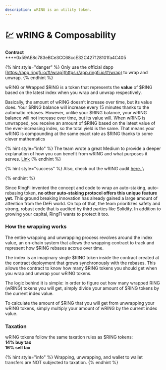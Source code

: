 ```yaml
---
description: wRING is an utility token.
---
```


# 💹 wRING & Composability

**Contract**\
****0x59AE8c783eBCe3CC68ccE32C427128101fa4C405

{% hint style="danger" %}
Only use the official dapp [https://app.ringfi.io/#/wrap](https://app.ringfi.io/#/wrap) to wrap and unwrap.
{% endhint %}

wRING or Wrapped $RING is a token that represents the **value** of $RING based on the latest index when you wrap and unwrap respectively.&#x20;

Basically, the amount of wRING doesn’t increase over time, but its value does. Your $RING balance will increase every 15 minutes thanks to the automatic rebases. However, unlike your $RING balance, your wRING balance will not increase over time, but its value will. When wRING is unwrapped, you receive an amount of $RING based on the latest value of the ever-increasing index, so the total yield is the same. That means your wRING is compounding at the same exact rate as $RING thanks to some clever mathematics

{% hint style="info" %}
The team wrote a great Medium to provide a deeper explanation of how you can benefit from wRING and what purposes it serves. [Link](https://medium.com/@ringfi/wring-wrapped-composable-token-by-ringfi-1d1329b80226)
{% endhint %}

{% hint style="success" %}
Also, check out the wRING audit [here. ](https://github.com/coinscope-co/audits/blob/main/wring/audit.pdf)\

{% endhint %}

Since RingFi invented the concept and code to wrap an auto-staking, auto-rebasing token, **no other auto-staking protocol offers this unique feature yet**. This ground breaking innovation has already gained a large amount of attention from the DeFi world. On top of that, the team prioritizes safety and strong, robust code that is audited by third parties like Solidity. In addition to growing your capital, RingFi wants to protect it too.

### How the wrapping works

The entire wrapping and unwrapping process revolves around the index value, an on-chain system that allows the wrapping contract to track and represent how $RING rebases accrue over time.

The index is an imaginary single $RING token inside the contract created at the contract deployment that grows synchronously with the rebases. This allows the contract to know how many $RING tokens you should get when you wrap and unwrap your wRING tokens.&#x20;

The logic behind it is simple: in order to figure out how many wrapped RING (wRING) tokens you will get, simply divide your amount of $RING tokens by the current index value.

To calculate the amount of $RING that you will get from unwrapping your wRING tokens, simply multiply your amount of wRING by the current index value.

### Taxation

wRING tokens follow the same taxation rules as $RING tokens: \
**14% buy tax** \
**16% sell tax**

{% hint style="info" %}
Wrapping, unwrapping, and wallet to wallet transfers are NOT subjected to taxation.&#x20;
{% endhint %}
